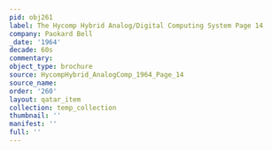 ```yaml
---
pid: obj261
label: The Hycomp Hybrid Analog/Digital Computing System Page 14
company: Paokard Bell
_date: '1964'
decade: 60s
commentary: 
object_type: brochure
source: HycompHybrid_AnalogComp_1964_Page_14
source_name: 
order: '260'
layout: qatar_item
collection: temp_collection
thumbnail: ''
manifest: ''
full: ''
---
```

